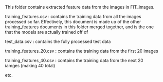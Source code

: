 This folder contains extracted feature data from the images in FIT_images. 

training_features.csv : contains the training data from all the images processed so far. Effectively, this document is made up of the other training_features documents in this folder merged together, and is the one that the models are actually trained off of

test_data.csv : contains the fully processed test data

training_features_20.csv : contains the training data from the first 20 images

training_features_40.csv : contains the training data from the next 20 iamges (making 40 total)

etc. 
